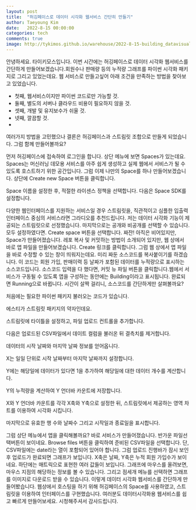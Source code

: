 ```yaml
---
layout: post
title:  "허깅페이스로 데이터 시각화 웹서비스 간단히 만들기"
author: Taeyoung Kim
date:   2022-8-15 00:00:00
categories: tech
comments: true
image: http://tykimos.github.io/warehouse/2022-8-15-building_datavisualization_service_using_huggingface_title01.png
---
```


안녕하세요. 타이키모스입니다. 이번 시간에는 허깅페이스로 데이터 시각화 웹서비스를 간단하게 만들어보겠습니다.회원수나 판매량 등의 누적량 그래프를 파이썬 시각화 패키지로 그리고 있었는데요.
웹 서비스로 만들고싶어 아래 조건을 만족하는 방법을 찾아보고 있었습니다.

* 첫째, 웹서비스이지만 파이썬 코드로만 가능할 것.
* 둘째, 별도의 서버나 클라우드 비용이 필요하지 않을 것.
* 셋째, 개발 및 유지보수가 쉬울 것.
* 넷째, 깔끔할 것.
* 
여러가지 방법을 고민했으나 결론은 허깅페이스과 스트림릿 조합으로 만들게 되었습니다. 그럼 함께 만들어볼까요?

먼저 허깅페이스에 접속하여 로그인을 합니다. 상단 메뉴에 보면 Spaces가 있는데요. Spaces는 머신러닝 데모용 서비스를 아주 쉽게 생성하고 실제 웹에서 서비스가 될 수 있도록 호스트하기 위한 공간입니다. 그럼 이제 나만의 Space를 하나 만들어보겠습니다. 상단에 Create new Space 버튼을 클릭합니다.

Space 이름을 설정한 후, 적절한 라이센스 정책을 선택합니다. 다음은 Space SDK를 설정합니다.

다양한 웹인터페이스를 지원하는 서비스일 경우 스트림릿을, 직관적이고 심플한 입출력 인터페이스 중심의 서비스라면 그라디오를 추천드립니다.
저는 데이터 시각화 기능이 제공되는 스트림릿으로 선정했습니다.
마지막으로는 공개와 비공개를 선택할 수 있습니다.
모두 설정하였다면.
Create space 버튼을 선택합니다.
짜잔! 아직은 비어있지만, Space가 만들어졌습니다.
레포 복사 및 커밋하는 방법이 소개되어 있지만, 웹 상에서 바로 앱 파일을 만들어보겠습니다.
Create 링크를 클릭합니다.
그럼 웹 상에서 앱 파일을 바로 수정할 수 있는 창이 띄워지는데요.
미리 짜둔 소스코드를 복사붙이기를 하겠습니다.
이 코드는 회원 가입, 판매이력 등 날짜가 포함된 데이터를 누적량으로 표시하는 소스코드입니다.
소스코드 입력을 다 했다면, 커밋 뉴 파일 버튼을 클릭합니다.웹에서 서비스가 구동될 수 있도록 앱을 구성하는 동안에는 Building이라고 표시됩니다.
완료되면 Running으로 바뀝니다.
시간이 살짝 걸리니, 소스코드를 간단하게만 살펴볼까요?

처음에는 필요한 파이썬 패키지 불러오는 코드가 있습니다.

에스티가 스트림릿 패키지의 약자인데요.

스트림릿에 타이틀을 설정하고, 파일 업로드 컨트롤을 추가합니다.

다음은 업로드된 CSV파일에서 데이트 컬럼을 불러온 뒤 결측치를 제거합니다.

데이터의 시작 날짜와 마지막 날짜 정보를 얻어옵니다.

X는 일일 단위로 시작 날짜부터 마지막 날짜까지 설정합니다.

Y에는 해당일에 데이터가 있다면 1을 추가하여 해당일에 대한 데이터 개수를 계산합니다.

Y의 누적량을 계산하여 Y 언더바 카운트에 저장합니다.

X와 Y 언더바 카운트를 각각 X축와 Y축으로 설정한 뒤, 스트림릿에서 제공하는 영역 차트를 이용하여 시각화 시킵니다.

마지막으로 유효한 행 수와 날짜수 그리고 시작일과 종료일을 표시합니다.

그럼 상단 메뉴에서 앱을 클릭해볼까요?
바로 서비스가 만들어졌습니다.
반가운 파일선택버튼이 보이네요.
Browse files 버튼을 클릭하여 준비된 CSV파일을 선택합니다.
단, CSV파일에는 date라는 열이 포함되어 있어야 합니다.
그럼 업로드 진행바가 잠시 보인 후 업로드가 완료되면 그래프가 보입니다.
X축은 날짜, Y축은 누적 회원 가입수가 보이네요.
하단에는 매트릭으로 표현한 여러 값들이 보입니다.
그래프에 마우스를 올려보면, 마우스 지점의 해당하는 정보를 볼 수 있습니다.
그리고 점세개 메뉴를 선택하면 그래프를 이미지로 다운로드 받을 수 있습니다.
이렇게 데이터 시각화 웹서비스를 간단하게 만들어봤습니다.
웹상에서 호스팅을 하기 위해 허깅페이스의 Space를 사용하였고, 스트림릿을 이용하여 인터페이스를 구현했습니다.
여러분도 데이터시각화용 웹서비스를 쉽고 빠르게 만들어보세요.
시청해주셔서 감사드립니다.

